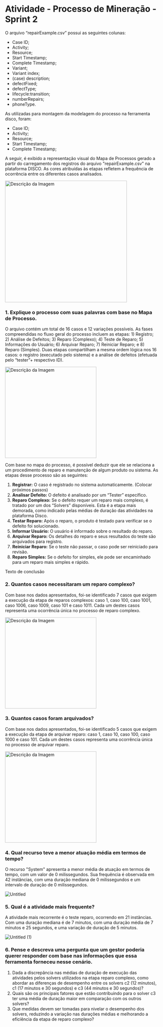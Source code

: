 # Atividade - Processo de Mineração - Sprint 2

O arquivo “repairExample.csv” possui as seguintes colunas:

- Case ID;
- Activity;
- Resource;
- Start Timestamp;
- Complete Timestamp;
- Variant;
- Variant index;
- (case) description;
- defectFixed;
- defectType;
- lifecycle:transition;
- numberRepairs;
- phoneType.

As utilizadas para montagem da modelagem do processo na ferramenta disco, foram:

- Case ID;
- Activity;
- Resource;
- Start Timestamp;
- Complete Timestamp;

A seguir, é exibido a representação visual do Mapa de Processos gerado a partir do carregamento dos registros do arquivo "repairExample.csv" na plataforma DISCO. As cores atribuídas às etapas refletem a frequência de ocorrência entre os diferentes casos analisados.

<img src="https://github.com/furlan2803/AtividadesPRM2023.2/assets/99223562/4542e4d5-2350-463e-b948-1c0a3f1f2a71" alt="Descrição da Imagem" width="400"/> 

### 1. Explique o processo com suas palavras com base no Mapa de Processo.

O arquivo contém um total de 16 casos e 12 variações possíveis. As fases compreendidas no fluxo geral do processo incluem as etapas: 1) Registro; 2) Análise de Defeitos; 3) Reparo (Complexo); 4) Teste de Reparo; 5) Informações do Usuário; 6) Arquivar Reparo; 7) Reiniciar Reparo; e 8) Reparo (Simples). Duas etapas compartilham a mesma ordem lógica nos 16 casos: o registro (executado pelo sistema) e a análise de defeitos (efetuada pelo “tester”+ respectivo ID). 

<img src="https://github.com/furlan2803/AtividadesPRM2023.2/assets/99223562/b4cedf91-48d7-48c8-bc6b-15882aecd227" alt="Descrição da Imagem" width="300"/> 

Com base no mapa do processo, é possível deduzir que ele se relaciona a um procedimento de reparo e manutenção de algum produto ou sistema. As etapas desse processo são as seguintes:

1. **Registrar:** O caso é registrado no sistema automaticamente. (Colocar próximos passos)
2. **Analisar Defeito:** O defeito é analisado por um “Tester” específico.
3. **Reparo Complexo:** Se o defeito requer um reparo mais complexo, é  tratado por um dos “Solvers” disponíveis. Esta é a etapa mais demorada, como indicado pelas médias de duração das atividades na plataforma Disco.
4. **Testar Reparo:** Após o reparo, o produto é testado para verificar se o defeito foi solucionado.
5. **Informar Usuário:** O usuário é informado sobre o resultado do reparo.
6. **Arquivar Reparo:** Os detalhes do reparo e seus resultados do teste são arquivados para registro.
7. **Reiniciar Reparo:** Se o teste não passar, o caso pode ser reiniciado para revisão.
8. **Reparo Simples:** Se o defeito for simples, ele pode ser encaminhado para um reparo mais simples e rápido.

Texto de conclusão

### 2. Quantos casos necessitaram um reparo complexo?

Com base nos dados apresentados, foi-se identificado 7 casos que exigem a execução da etapa de reparos complexos: caso 1, caso 100, caso 1001, caso 1006, caso 1009, caso 101 e caso 1011. Cada um destes casos representa uma ocorrência única no processo de reparo complexo.
 
<img src="https://github.com/furlan2803/AtividadesPRM2023.2/assets/99223562/fdd0ad53-6daa-46c4-9277-fd268fc7a48c" alt="Descrição da Imagem" width="300"/> 

### 3. Quantos casos foram arquivados?

Com base nos dados apresentados, foi-se identificado 5 casos que exigem a execução da etapa de arquivar reparo: caso 1, caso 10, caso 100, caso 1000 e caso 101. Cada um destes casos representa uma ocorrência única no processo de arquivar reparo.

<img src="https://github.com/furlan2803/AtividadesPRM2023.2/assets/99223562/c040e0a6-11b0-4071-942a-b7ef81e42105" alt="Descrição da Imagem" width="300"/> 

### 4. Qual recurso teve a menor atuação média em termos de tempo?

O recurso "System" apresenta a menor média de atuação em termos de tempo, com um valor de 0 milissegundos. Sua frequência é observada em 42 instâncias, com uma duração mediana de 0 milissegundos e um intervalo de duração de 0 milissegundos.

![Untitled](https://github.com/furlan2803/AtividadesPRM2023.2/assets/99223562/1be4c94d-603b-4307-846e-977cb8adba59)


### 5. Qual é a atividade mais frequente?

A atividade mais recorrente é o teste reparo, ocorrendo em 21 instâncias. Com uma duração mediana é de 7 minutos, com uma duração média de 7 minutos e 25 segundos, e uma variação de duração de 5 minutos.

![Untitled (1)](https://github.com/furlan2803/AtividadesPRM2023.2/assets/99223562/f98f13a4-93f4-4444-99ac-9425ba8fed65)


### 6. Pense e descreva uma pergunta que um gestor poderia querer responder com base nas informações que essa ferramenta forneceu nesse cenário.

1. Dada a discrepância nas médias de duração de execução das atividades pelos solvers utilizados na etapa reparo complexo, como abordar as diferenças de desempenho entre os solvers c2 (12 minutos), c1 (17 minutos e 30 segundos) e c3 (44 minutos e 30 segundos)? 
2. Quais são os principais fatores que estão contribuindo para o solver c3 ter uma média de duração maior em comparação com os outros solvers? 
3. Que medidas devem ser tomadas para nivelar o desempenho dos solvers, reduzindo a variação nas durações médias e melhorando a eficiência da etapa de reparo complexo?

